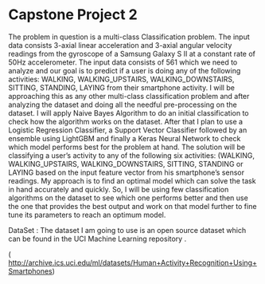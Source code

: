 # Capstone Project 2
 
The problem in question is a multi-class Classification problem. The input data consists 3-axial linear acceleration and 3-axial angular velocity readings from the gyroscope of a Samsung Galaxy S II at a constant rate of 50Hz accelerometer. The input data consists of 561 which we need to analyze and our goal is to predict if a user is doing any of the following activities: WALKING, WALKING_UPSTAIRS, WALKING_DOWNSTAIRS, SITTING, STANDING, LAYING from their smartphone activity. 
                          I will be approaching this as any other multi-class classification problem and after analyzing the dataset and doing all the needful pre-processing on the dataset. I will apply Naive Bayes Algorithm to do an initial classification to check how the algorithm works on the dataset. After that I plan to use a Logistic Regression Classifier, a Support Vector Classifier followed by an ensemble using LightGBM and finally a Keras Neural Network to check which model performs best for the problem at hand. The solution will be classifying a user’s activity to any of the following six activities: (WALKING, WALKING_UPSTAIRS, WALKING_DOWNSTAIRS, SITTING, STANDING or LAYING based on the input feature vector from his smartphone’s sensor readings. 
                           My approach is to find an optimal model which can solve the task in hand accurately and quickly. So, I will be using few classification algorithms on the dataset to see which one performs better and then use the one that provides the best output and work on that model further to fine tune its parameters to reach an optimum model.

DataSet :
The dataset I am going to use is an open source dataset which can be found in the UCI Machine Learning repository .

( http://archive.ics.uci.edu/ml/datasets/Human+Activity+Recognition+Using+Smartphones)

